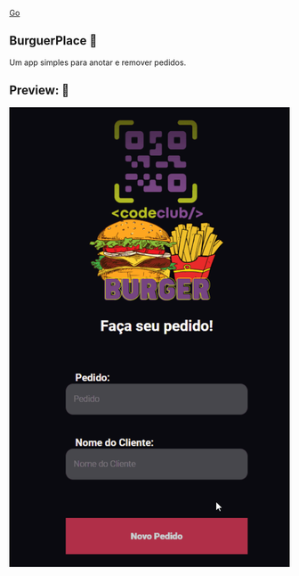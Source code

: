[Go](#top)

## <a name=“top”><a/> BurguerPlace 🍔




Um app simples para anotar e remover pedidos.
## Preview: 👀
![burger_preview](./src/assets/burger_place.gif)
